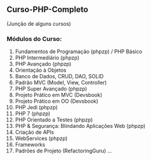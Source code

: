 ## Curso-PHP-Completo
(Junção de alguns cursos)

### Módulos do Curso:
1. Fundamentos de Programação (phpzp) / PHP Básico
2. PHP Intermediário (phpzp)
3. PHP Avançado (phpzp)
4. Orientação à Objetos
5. Banco de Dados, CRUD, DAO, SOLID
6. Padrão MVC (Model, View, Controller)
7. PHP Super Avançado (phpzp)
8. Projeto Prático em MVC (Devsbook)
9. Projeto Prático em OO (Devsbook)
10. PHP Jedi (phpzp)
11. PHP 7 (phpzp)
12. PHP Orientado a Testes (phpzp)
13. PHP & Segurança: Blindando Aplicações Web (phpzp)
14. Criação de APIs
15. WebServices (phpzp)
16. Frameworks 
17. Padrões de Projeto (RefactoringGuru)
...
